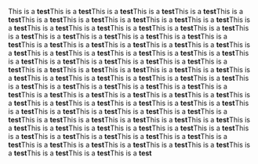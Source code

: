 This is a **test**This is a **test**This is a **test**This is a **test**This is a **test**This is a **test**This is a **test**This is a **test**This is a **test**This is a **test**This is a **test**This is a **test**This is a **test**This is a **test**This is a **test**This is a **test**This is a **test**This is a **test**This is a **test**This is a **test**This is a **test**This is a **test**This is a **test**This is a **test**This is a **test**This is a **test**This is a **test**This is a **test**This is a **test**This is a **test**This is a **test**This is a **test**This is a **test**This is a **test**This is a **test**This is a **test**This is a **test**This is a **test**This is a **test**This is a **test**This is a **test**This is a **test**This is a **test**This is a **test**This is a **test**This is a **test**This is a **test**This is a **test**This is a **test**This is a **test**This is a **test**This is a **test**This is a **test**This is a **test**This is a **test**This is a **test**This is a **test**This is a **test**This is a **test**This is a **test**This is a **test**This is a **test**This is a **test**This is a **test**This is a **test**This is a **test**This is a **test**This is a **test**This is a **test**This is a **test**This is a **test**This is a **test**This is a **test**This is a **test**This is a **test**This is a **test**This is a **test**This is a **test**This is a **test**This is a **test**This is a **test**This is a **test**This is a **test**This is a **test**This is a **test**This is a **test**This is a **test**This is a **test**This is a **test**This is a **test**This is a **test**This is a **test**This is a **test**This is a **test**This is a **test**This is a **test**This is a **test**This is a **test**This is a **test**This is a **test**